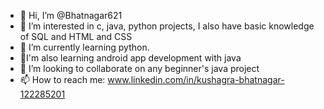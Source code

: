 - 👋 Hi, I’m @Bhatnagar621
- 👀 I’m interested in c, java, python projects, I also have basic knowledge of SQL and HTML and CSS
- 🌱 I’m currently learning python.
- 🌱I'm also learning android app development with java
- 💞️ I’m looking to collaborate on any beginner's java project
- 📫 How to reach me: www.linkedin.com/in/kushagra-bhatnagar-122285201

<!---
Bhatnagar621/Bhatnagar621 is a ✨ special ✨ repository because its `README.md` (this file) appears on your GitHub profile.
You can click the Preview link to take a look at your changes.
--->
